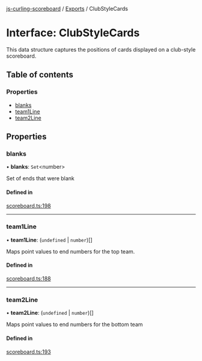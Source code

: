 [js-curling-scoreboard](../README.md) / [Exports](../modules.md) / ClubStyleCards

# Interface: ClubStyleCards

This data structure captures the positions of cards displayed on a club-style scoreboard.

## Table of contents

### Properties

- [blanks](clubstylecards.md#blanks)
- [team1Line](clubstylecards.md#team1line)
- [team2Line](clubstylecards.md#team2line)

## Properties

### blanks

• **blanks**: `Set`<number\>

Set of ends that were blank

#### Defined in

[scoreboard.ts:198](https://github.com/trianglecurling/js-curling-scoreboard/blob/ed5ad77/scoreboard.ts#L198)

___

### team1Line

• **team1Line**: (`undefined` \| `number`)[]

Maps point values to end numbers for the top team.

#### Defined in

[scoreboard.ts:188](https://github.com/trianglecurling/js-curling-scoreboard/blob/ed5ad77/scoreboard.ts#L188)

___

### team2Line

• **team2Line**: (`undefined` \| `number`)[]

Maps point values to end numbers for the bottom team

#### Defined in

[scoreboard.ts:193](https://github.com/trianglecurling/js-curling-scoreboard/blob/ed5ad77/scoreboard.ts#L193)
